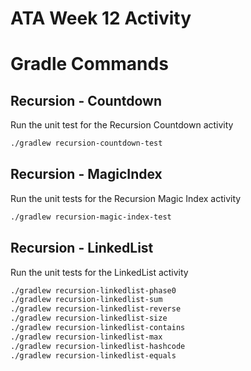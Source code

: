 # ATA Week 12 Activity

# Gradle Commands
## Recursion - Countdown
Run the unit test for the Recursion Countdown activity

```bash
./gradlew recursion-countdown-test 
```

## Recursion - MagicIndex
Run the unit tests for the Recursion Magic Index activity

```bash
./gradlew recursion-magic-index-test
```

## Recursion - LinkedList
Run the unit tests for the LinkedList activity
```bash
./gradlew recursion-linkedlist-phase0
./gradlew recursion-linkedlist-sum
./gradlew recursion-linkedlist-reverse
./gradlew recursion-linkedlist-size
./gradlew recursion-linkedlist-contains
./gradlew recursion-linkedlist-max
./gradlew recursion-linkedlist-hashcode
./gradlew recursion-linkedlist-equals
```
